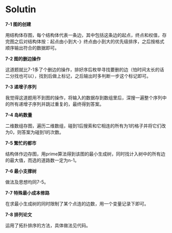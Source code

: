 # Solutin

**7-1 图的创建**

用结构体存图，每个结构体代表一条边，其中包括这条边的起点，终点和权值，存完图之后对结构体按：起点由小到大-》终点由小到大的优先级排序，之后按格式顺序输出符合的数据即可。

**7-2 图的删边操作**

这道题就比7-1多了个删边的操作，排好序后枚举寻找要删的边（怕时间太长的话二分找也可以），找到后做上标记，之后输出时多判断一步这个标记即可。

**7-3 递增子序列**

我觉得这道题用不到图的操作，将输入的数据存到数组里后，深搜一遍整个序列中的所有递增子序列并跳过重复的，最终得到答案。

**7-4 岛屿数量**

二维数组存图，遍历二维数组，碰到1后搜索和它相连的所有为1的格子并将它们改为0，则答案为碰到1的次数。

**7-5 繁忙的都市**

结构体作边存图，用prime算法得到该图的最小生成树，同时找计入树中的所有边的最大值，而选的道路数一定为n-1。

**7-6 最小支撑树**

做法及思想均同7-5。

**7-7 特殊最小成本修路**

在求最小生成树的同时限制了某个点连的边数，用一个变量记录下即可。

**7-8 排列论文**

运用了拓扑排序的方法，具体做法见代码。